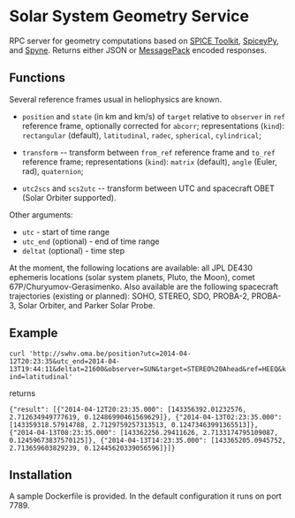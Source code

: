 # Solar System Geometry Service

RPC server for geometry computations based on [SPICE Toolkit](https://naif.jpl.nasa.gov/naif/), [SpiceyPy](https://github.com/AndrewAnnex/SpiceyPy/), and [Spyne](http://spyne.io/). Returns either JSON or [MessagePack](https://msgpack.org) encoded responses.

## Functions

Several reference frames usual in heliophysics are known.

- `position` and `state` (in km and km/s) of `target` relative to `observer` in `ref` reference frame, optionally corrected for `abcorr`; representations (`kind`): `rectangular` (default), `latitudinal`, `radec`, `spherical`, `cylindrical`;

- `transform` -- transform between `from_ref` reference frame and `to_ref` reference frame; representations (`kind`): `matrix` (default), `angle` (Euler, rad), `quaternion`;

- `utc2scs` and `scs2utc` -- transform between UTC and spacecraft OBET (Solar Orbiter supported).

Other arguments:

- `utc` - start of time range
- `utc_end` (optional) - end of time range
- `deltat` (optional) - time step

At the moment, the following locations are available: all JPL DE430 ephemeris locations (solar system planets, Pluto, the Moon), comet 67P/Churyumov-Gerasimenko. Also available are the following spacecraft trajectories (existing or planned): SOHO, STEREO, SDO, PROBA-2, PROBA-3, Solar Orbiter, and Parker Solar Probe.

## Example

`curl 'http://swhv.oma.be/position?utc=2014-04-12T20:23:35&utc_end=2014-04-13T19:44:11&deltat=21600&observer=SUN&target=STEREO%20Ahead&ref=HEEQ&kind=latitudinal'`

returns

`{"result": [{"2014-04-12T20:23:35.000": [143356392.01232576, 2.712634949777619, 0.12486990461569629]}, {"2014-04-13T02:23:35.000": [143359318.57914788, 2.7129759257313513, 0.12473463991365513]}, {"2014-04-13T08:23:35.000": [143362256.29411626, 2.7133174795109087, 0.12459673837570125]}, {"2014-04-13T14:23:35.000": [143365205.0945752, 2.713659603829239, 0.12445620339056596]}]}`

## Installation

A sample Dockerfile is provided. In the default configuration it runs on port 7789.
